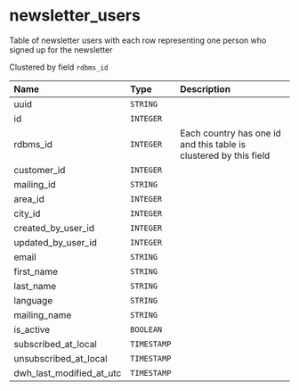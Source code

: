 # newsletter_users

Table of newsletter users with each row representing one person who signed up for the newsletter

Clustered by field `rdbms_id`


| Name | Type | Description |
| :--- | :--- | :---        |
| uuid | `STRING` |  |
| id | `INTEGER` |  |
| rdbms_id | `INTEGER` | Each country has one id and this table is clustered by this field |
| customer_id | `INTEGER` |  |
| mailing_id | `STRING` |  |
| area_id | `INTEGER` |  |
| city_id | `INTEGER` |  |
| created_by_user_id | `INTEGER` |  |
| updated_by_user_id | `INTEGER` |  |
| email | `STRING` |  |
| first_name | `STRING` |  |
| last_name | `STRING` |  |
| language | `STRING` |  |
| mailing_name | `STRING` |  |
| is_active | `BOOLEAN` |  |
| subscribed_at_local | `TIMESTAMP` |  |
| unsubscribed_at_local | `TIMESTAMP` |  |
| dwh_last_modified_at_utc | `TIMESTAMP` |  |

